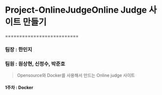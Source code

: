 # Project-OnlineJudgeOnline Judge 사이트 만들기
==========================
### 팀장 : 한민지
### 팀원 : 원상현, 신정수, 박준호
> Opensource와 Docker를 사용해서 만드는 Online judge 사이트

#### 1주차 : Docker
